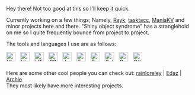 Hey there! Not too good at this so I'll keep it quick.

Currently working on a few things; Namely, [Rayk](https://github.com/TheModdedChicken/rayk), [tasktacc](https://taskta.cc), [ManiaKV](https://github.com/TheModdedChicken/ManiaKV) and minor projects here and there.
"Shiny object syndrome" has a stranglehold on me so I quite frequently bounce from project to project.

The tools and languages I use are as follows:

<img align="left" title="Visual Studio Code" width="25px" style="padding-right:10px;" src="https://cdn.jsdelivr.net/gh/devicons/devicon/icons/vscode/vscode-original.svg" />
<img align="left" title="Visual Studio" width="25px" style="padding-right:10px;" src="https://cdn.jsdelivr.net/gh/devicons/devicon/icons/visualstudio/visualstudio-plain.svg" />

<img align="left" title="HTML" width="25px" style="padding-right:10px;" src="https://cdn.jsdelivr.net/gh/devicons/devicon/icons/html5/html5-plain.svg" />
<img align="left" title="CSS" width="25px" style="padding-right:10px;" src="https://cdn.jsdelivr.net/gh/devicons/devicon/icons/css3/css3-plain.svg" />
<img align="left" title="Javascript" width="25px" style="padding-right:10px;" src="https://cdn.jsdelivr.net/gh/devicons/devicon/icons/javascript/javascript-original.svg" />
<img align="left" title="TypeScript" width="25px" style="padding-right:10px;" src="https://cdn.jsdelivr.net/gh/devicons/devicon/icons/typescript/typescript-original.svg" />

<img align="left" title="React" width="25px" style="padding-right:10px;" src="https://cdn.jsdelivr.net/gh/devicons/devicon/icons/react/react-original.svg" />
<img align="left" title="Solid JS" width="25px" style="padding-right:10px;" src="https://cdn.jsdelivr.net/gh/devicons/devicon/icons/solidjs/solidjs-original.svg" />

<img align="left" title="C++" width="25px" style="padding-right:10px;" src="https://cdn.jsdelivr.net/gh/devicons/devicon/icons/cplusplus/cplusplus-original.svg" />
<img align="left" title="C#" width="25px" style="padding-right:10px;" src="https://cdn.jsdelivr.net/gh/devicons/devicon/icons/csharp/csharp-original.svg" />

<br>
<br>

Here are some other cool people you can check out: [rainloreley](https://github.com/rainloreley) | [Edaz](https://github.com/edazpotato) | [Archie](https://github.com/archiecodes)
<br>
They most likely have more interesting projects.
